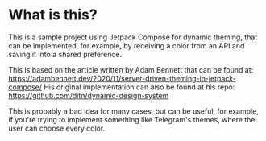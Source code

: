 # What is this?
This is a sample project using Jetpack Compose for dynamic theming, that can be implemented, for example, by receiving a color from an API and saving it into a shared preference.

This is based on the article written by Adam Bennett that can be found at: https://adambennett.dev/2020/11/server-driven-theming-in-jetpack-compose/
His original implementation can also be found at his repo: https://github.com/ditn/dynamic-design-system

This is probably a bad idea for many cases, but can be useful, for example, if you're trying to implement something like Telegram's themes, where the user can choose every color.
